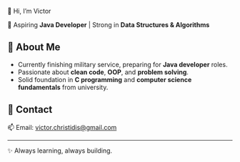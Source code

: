 

👋 Hi, I’m Victor

🎯 Aspiring **Java Developer** | Strong in **Data Structures & Algorithms** 

## 🔹 About Me
- Currently finishing military service, preparing for **Java developer** roles.
- Passionate about **clean code**, **OOP**, and **problem solving**.
- Solid foundation in **C programming** and **computer science fundamentals** from university.

## 🔹 Contact
📫 Email: victor.christidis@gmail.com

---
✨ Always learning, always building.

